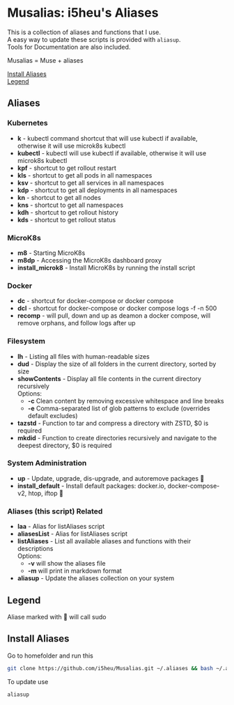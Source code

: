 # Musalias: i5heu's Aliases
This is a collection of aliases and functions that I use.  
A easy way to update these scripts is provided with `aliasup`.  
Tools for Documentation are also included.  

Musalias = Muse + aliases  

[Install Aliases](#install-aliases)  
[Legend](#Legend)


## Aliases

### Kubernetes 
- **k** - kubectl command shortcut that will use kubectl if available, otherwise it will use microk8s kubectl
- **kubectl** - kubectl will use kubectl if available, otherwise it will use microk8s kubectl 
- **kpf** - shortcut to get rollout restart
- **kls** - shortcut to get all pods in all namespaces
- **ksv** - shortcut to get all services in all namespaces
- **kdp** - shortcut to get all deployments in all namespaces
- **kn** - shortcut to get all nodes
- **kns** - shortcut to get all namespaces
- **kdh** - shortcut to get rollout history
- **kds** - shortcut to get rollout status

### MicroK8s 
- **m8** - Starting MicroK8s
- **m8dp** - Accessing the MicroK8s dashboard proxy
- **install_microk8** - Install MicroK8s by running the install script

### Docker 
- **dc** - shortcut for docker-compose or docker compose
- **dcl** - shortcut for docker-compose or docker compose logs -f -n 500
- **recomp** - will pull, down and up as deamon a docker compose, will remove orphans, and follow logs after up

### Filesystem 
- **lh** - Listing all files with human-readable sizes
- **dud** - Display the size of all folders in the current directory, sorted by size
- **showContents** - Display all file contents in the current directory recursively   
Options:
   - **-c** Clean content by removing excessive whitespace and line breaks
   - **-e** Comma-separated list of glob patterns to exclude (overrides default excludes)
- **tazstd** - Function to tar and compress a directory with ZSTD, $0 <directory> is required
- **mkdid** - Function to create directories recursively and navigate to the deepest directory, $0 <directory> is required

### System Administration 
- **up** - Update, upgrade, dis-upgrade, and autoremove packages 👑
- **install_default** - Install default packages: docker.io, docker-compose-v2, htop, iftop 👑

### Aliases (this script) Related 
- **laa** - Alias for listAliases script
- **aliasesList** - Alias for listAliases script
- **listAliases** - List all available aliases and functions with their descriptions   
Options:
   - **-v** will show the aliases file
   - **-m** will print in markdown format
- **aliasup** - Update the aliases collection on your system

## Legend
Aliase marked with 👑 will call sudo

## Install Aliases
Go to homefolder and run this
```bash
git clone https://github.com/i5heu/Musalias.git ~/.aliases && bash ~/.aliases/setup.sh && source ~/.aliases/aliases
```

To update use
```base
aliasup
```
